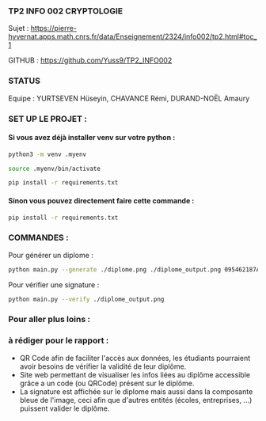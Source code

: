 ### TP2 INFO 002 CRYPTOLOGIE 

Sujet : https://pierre-hyvernat.apps.math.cnrs.fr/data/Enseignement/2324/info002/tp2.html#toc_1

GITHUB : https://github.com/Yuss9/TP2_INFO002

### STATUS 

Equipe : YURTSEVEN Hüseyin, CHAVANCE Rémi, DURAND-NOËL Amaury


### SET UP LE PROJET : 

#### Si vous avez déjà installer venv sur votre python : 
```bash
python3 -m venv .myenv
```

```bash
source .myenv/bin/activate
```

```bash
pip install -r requirements.txt
```

#### Sinon vous pouvez directement faire cette commande : 

```bash
pip install -r requirements.txt
```

### COMMANDES : 

Pour générer un diplome : 

```bash
python main.py --generate ./diplome.png ./diplome_output.png 095462187AP CHAVANCE Remi 2.5 1548A9G8ER
```

Pour vérifier une signature : 

```bash
python main.py --verify ./diplome_output.png 
```

### Pour aller plus loins :

### à rédiger pour le rapport :

- QR Code afin de faciliter l'accès aux données, les étudiants pourraient avoir besoins de vérifier la validité de leur diplôme.
- Site web permettant de visualiser les infos liées au diplôme accessible grâce a un code (ou QRCode) présent sur le diplôme.
- La signature est affichée sur le diplome mais aussi dans la composante bleue de l'image, ceci afin que d'autres entités (écoles, entreprises, ...) puissent valider le diplôme.

